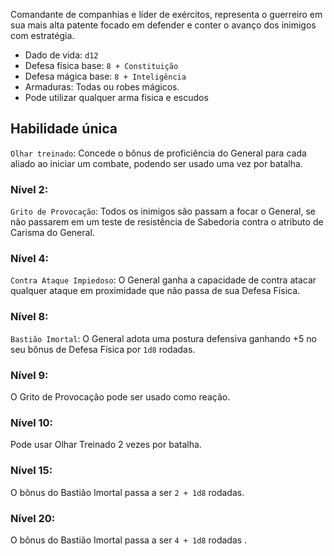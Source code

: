 Comandante de companhias e líder de exércitos, representa o guerreiro em sua mais alta patente focado em defender e conter o avanço dos inimigos com estratégia.

- Dado de vida: `d12`
- Defesa física base: `8 + Constituição` 
- Defesa mágica base: `8 + Inteligência` 
- Armaduras: Todas ou robes mágicos.
- Pode utilizar qualquer arma fisica e escudos


## Habilidade única
`Olhar treinado`: Concede o bônus de proficiência do General para cada aliado ao iniciar um combate, podendo ser usado uma vez por batalha.

### Nível 2:
`Grito de Provocação`: Todos os inimigos são passam a focar o General, se não passarem em um teste de resistência de Sabedoria contra o atributo de Carisma do General.

### Nível 4:
`Contra Ataque Impiedoso`: O General ganha a capacidade de contra atacar qualquer ataque em proximidade que não passa de sua Defesa Física.

### Nível 8:
`Bastião Imortal`: O General adota uma postura defensiva ganhando +5 no seu bônus de Defesa Física por `1d8` rodadas.

### Nível 9:
O Grito de Provocação pode ser usado como reação.

### Nível 10:
Pode usar Olhar Treinado 2 vezes por batalha.

### Nível 15:
O bônus do Bastião Imortal passa a ser `2 + 1d8` rodadas.

### Nível 20:
O bônus do Bastião Imortal passa a ser `4 + 1d8` rodadas .
